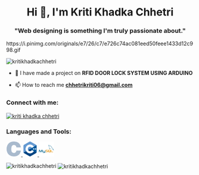 
<h1 align="center">Hi 👋, I'm Kriti Khadka Chhetri</h1>
<h3 align="center">"Web designing is something I'm truly passionate about."</h3>
https://i.pinimg.com/originals/e7/26/c7/e726c74ac081eed50feee1433d12c998.gif

<p align="left"> <img src="https://komarev.com/ghpvc/?username=kritikhadkachhetri&label=Profile%20views&color=0e75b6&style=flat" alt="kritikhadkachhetri" /> </p>

- 🔭 I have made a project on  **RFID DOOR LOCK SYSTEM USING ARDUINO**

- 📫 How to reach me **chhetrikriti06@gmail.com**

<h3 align="left">Connect with me:</h3>
<p align="left">
<a href="linkedin.com/in/kriti-khadka-chhetri-b08946363" target="blank"><img align="center" src="https://raw.githubusercontent.com/rahuldkjain/github-profile-readme-generator/master/src/images/icons/Social/linked-in-alt.svg" alt="kriti khadka chhetri" height="30" width="40" /></a>
</p>

<h3 align="left">Languages and Tools:</h3>
<p align="left"> <a href="https://www.cprogramming.com/" target="_blank" rel="noreferrer"> <img src="https://raw.githubusercontent.com/devicons/devicon/master/icons/c/c-original.svg" alt="c" width="40" height="40"/> </a> <a href="https://www.w3schools.com/cpp/" target="_blank" rel="noreferrer"> <img src="https://raw.githubusercontent.com/devicons/devicon/master/icons/cplusplus/cplusplus-original.svg" alt="cplusplus" width="40" height="40"/> </a> <a href="https://www.mysql.com/" target="_blank" rel="noreferrer"> <img src="https://raw.githubusercontent.com/devicons/devicon/master/icons/mysql/mysql-original-wordmark.svg" alt="mysql" width="40" height="40"/> </a> </p>

<p><img align="left" src="https://github-readme-stats.vercel.app/api/top-langs?username=kritikhadkachhetri&show_icons=true&locale=en&layout=compact" alt="kritikhadkachhetri" /></p>

<p>&nbsp;<img align="center" src="https://github-readme-stats.vercel.app/api?username=kritikhadkachhetri&show_icons=true&locale=en" alt="kritikhadkachhetri" /></p>


